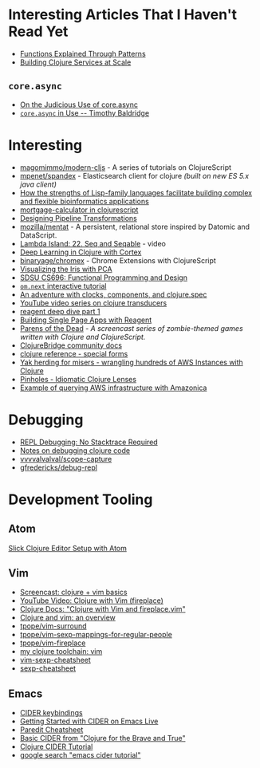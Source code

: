 # Interesting Articles That I Haven't Read Yet

* [Functions Explained Through Patterns](http://blog.josephwilk.net/clojure/functions-explained-through-patterns.html)
* [Building Clojure Services at Scale](http://blog.josephwilk.net/clojure/building-clojure-services-at-scale.html)

## `core.async`

* [On the Judicious Use of core.async](http://realworldclojure.com/on-the-judicious-use-of-core.async/)
* [`core.async` in Use -- Timothy Baldridge](https://www.youtube.com/watch?v=096pIlA3GDo)

# Interesting

* [magomimmo/modern-cljs](https://github.com/magomimmo/modern-cljs) - A series of tutorials on ClojureScript
* [mpenet/spandex](https://github.com/mpenet/spandex) - Elasticsearch client for clojure _(built on new ES 5.x java client)_
* [How the strengths of Lisp-family languages facilitate building complex and flexible bioinformatics applications](http://bib.oxfordjournals.org/content/early/2016/12/31/bib.bbw130.full)
* [mortgage-calculator in clojurescript](https://github.com/rahulpilani/mort-calc)
* [Designing Pipeline Transformations](https://8thlight.com/blog/damon-kelley/2016/12/07/designing-for-pipeline-transformations.html)
* [mozilla/mentat](https://github.com/mozilla/mentat/tree/master) - A persistent, relational store inspired by Datomic and DataScript.
* [Lambda Island: 22. Seq and Seqable](https://lambdaisland.com/episodes/clojure-seq-seqable) - video
* [Deep Learning in Clojure with Cortex](http://gigasquidsoftware.com/blog/2016/12/27/deep-learning-in-clojure-with-cortex/)
* [binaryage/chromex](https://github.com/binaryage/chromex) - Chrome Extensions with ClojureScript
* [Visualizing the Iris with PCA](https://gist.github.com/hswick/83f338107a9fb72082a0131e147b35ed)
* [SDSU CS696: Functional Programming and Design](http://www.eli.sdsu.edu/courses/fall15/cs696/notes/index.html)
* [`om.next` interactive tutorial](http://read.klipse.tech/om-next-interactive-tutorial/)
* [An adventure with clocks, components, and clojure.spec](http://spootnik.org/entries/2017/01/09_an-adventure-with-clocks-component-and.html)
* [YouTube video series on clojure transducers](https://www.youtube.com/watch?v=WkHdqg_DBBs&list=PLhi8pL3xn1OTfhjnIHmokYjKzLSBtYu8-)
* [reagent deep dive part 1](https://timothypratley.blogspot.ca/2017/01/reagent-deep-dive-part-1.html)
* [Building Single Page Apps with Reagent](https://yogthos.net/posts/2014-07-15-Building-Single-Page-Apps-with-Reagent.html)
* [Parens of the Dead](http://www.parens-of-the-dead.com/) - _A screencast series of zombie-themed games
written with Clojure and ClojureScript._
* [ClojureBridge community docs](https://clojurebridge.github.io/community-docs)
* [clojure reference - special forms](https://clojure.org/references/special_forms)
* [Yak herding for misers - wrangling hundreds of AWS Instances with Clojure](http://blog.podsnap.com/yakherd.html)
* [Pinholes - Idiomatic Clojure Lenses](http://blog.podsnap.com/pinhole.html)
* [Example of querying AWS infrastructure with Amazonica](https://gist.github.com/alandipert/d2cb38ee869448182c4b)

# Debugging

* [REPL Debugging: No Stacktrace Required](http://blog.cognitect.com/blog/2017/6/5/repl-debugging-no-stacktrace-required)
* [Notes on debugging clojure code](https://eli.thegreenplace.net/2017/notes-on-debugging-clojure-code/)
* [vvvvalvalval/scope-capture](https://github.com/vvvvalvalval/scope-capture)
* [gfredericks/debug-repl](https://github.com/gfredericks/debug-repl)

# Development Tooling

## Atom

[Slick Clojure Editor Setup with Atom](https://medium.com/@jacekschae/slick-clojure-editor-setup-with-atom-a3c1b528b722)

## Vim

* [Screencast: clojure + vim basics](https://hashrocket.com/blog/posts/screencast-clojure-and-vim-basics)
* [YouTube Video: Clojure with Vim (fireplace)](https://www.youtube.com/watch?v=LiA56W3V3_w)
* [Clojure Docs: "Clojure with Vim and fireplace.vim"](http://clojure-doc.org/articles/tutorials/vim_fireplace.html)
* [Clojure and vim: an overview](https://juxt.pro/blog/posts/vim-1.html)
* [tpope/vim-surround](https://github.com/tpope/vim-surround)
* [tpope/vim-sexp-mappings-for-regular-people](https://github.com/tpope/vim-sexp-mappings-for-regular-people)
* [tpope/vim-fireplace](https://github.com/tpope/vim-fireplace)
* [my clojure toolchain: vim](https://blog.venanti.us/clojure-vim/)
* [vim-sexp-cheatsheet](https://gist.github.com/indraniel/fc3b89058f6542b559d73dbc2590c5d4)
* [sexp-cheatsheet](https://gist.github.com/indraniel/0fb3642943a2b183ccdbf84f63cf9f91)

## Emacs

* [CIDER keybindings](https://cider.readthedocs.io/en/latest/interactive_programming/)
* [Getting Started with CIDER on Emacs Live](http://jr0cket.co.uk/2015/01/getting-started-with-cider-repl-for-clojure-on-emacs-live.html)
* [Paredit Cheatsheet](https://github.com/georgek/paredit-cheatsheet)
* [Basic CIDER from "Clojure for the Brave and True"](https://www.braveclojure.com/basic-emacs/)
* [Clojure CIDER Tutorial](http://xahlee.info/clojure/clojure_emacs_cider.html)
* [google search "emacs cider tutorial"](https://www.google.com/search?&q=emacs+cider+tutorial&oq=emacs+cider)
